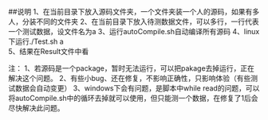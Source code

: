 ##说明
1、在当前目录下放入源码文件夹，一个文件夹装一个人的源码，如果有多人，分装不同的文件夹
2、在当前目录下放入待测数据文件，可以多行，一行代表一个测试数据，设文件名为a
3、运行autoCompile.sh自动编译所有源码
4、linux下运行./Test.sh a  
5、结果在Result文件中看

注：
1、若源码是一个package，暂时无法运行，可以把pakage去掉运行，正在解决这个问题。
2、有些小bug、还在修复，不影响正确性，只影响体验（有些测试数据会自动变更）
3、windows下会有问题，是脚本中while read的问题，可以将autoCompile.sh中的循环去掉就可以使用，但只能测一个数据，在修复了1后会尽快解决此问题。
